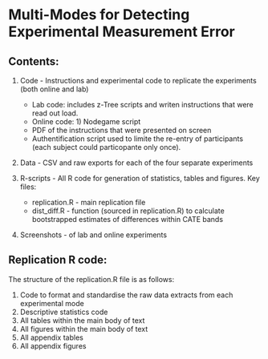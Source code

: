 # Multi-Modes for Detecting Experimental Measurement Error 

## Contents:
1. Code - Instructions and experimental code to replicate the experiments (both online and lab)
   * Lab code: includes z-Tree scripts and writen instructions that were read out load.
   * Online code: 1) Nodegame script 
   
    + PDF of the instructions that were presented on screen
    + Authentification script used to limite the re-entry of participants (each subject could particopante only once). 
2. Data - CSV and raw exports for each of the four separate experiments
3. R-scripts - All R code for generation of statistics, tables and figures. Key files:
   * replication.R - main replication file
   * dist_diff.R - function (sourced in replication.R) to calculate bootstrapped estimates of differences within CATE bands
4. Screenshots - of lab and online experiments

## Replication R code:

The structure of the replication.R file is as follows:
1. Code to format and standardise the raw data extracts from each experimental mode
2. Descriptive statistics code
3. All tables within the main body of text
4. All figures within the main body of text
5. All appendix tables
6. All appendix figures
